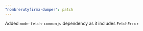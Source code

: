 ```yaml
---
"nombrerutyfirma-dumper": patch
---
```


Added `node-fetch-commonjs` dependency as it includes `FetchError`
